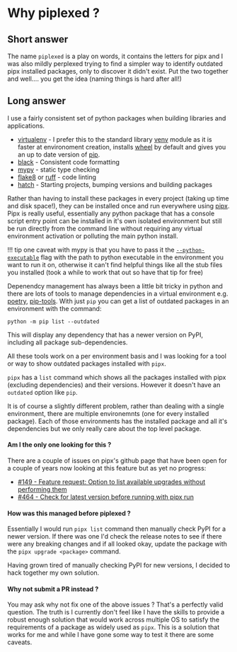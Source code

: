 # Why piplexed ?

## Short answer
The name `piplexed` is a play on words, it contains the letters for pipx and I was also mildly perplexed trying to find a simpler way to identify outdated pipx installed packages, only to discover it didn't exist. Put the two together and well.... you get the idea (naming things is hard after all!)

## Long answer

I use a fairly consistent set of python packages when building libraries and applications.

- [virtualenv](https://github.com/pypa/virtualenv) - I prefer this to the standard library [venv](https://docs.python.org/3/library/venv.html) module as it is faster at environoment creation, installs [wheel](https://github.com/pypa/wheel) by default and gives you an up to date version of [pip](https://github.com/pypa/pip).
- [black](https://github.com/psf/black) - Consistent code formatting
- [mypy](https://github.com/python/mypy) - static type checking
- [flake8](https://github.com/PyCQA/flake8) or [ruff](https://github.com/charliermarsh/ruff) - code linting
- [hatch](https://github.com/pypa/hatch) - Starting projects, bumping versions and building packages

Rather than having to install these packages in every project (taking up time and disk space!), they can be installed once and run everywhere using [pipx](https://github.com/pypa/pipx). Pipx is really useful, essentially any python package that has a console script entry point can be installed in it's own isolated environment but still be run directly from the command line without requiring any virtual environment activation or polluting the main python install.


!!! tip
    one caveat with mypy is that you have to pass it the [`--python-executable`](https://mypy.readthedocs.io/en/stable/command_line.html?highlight=python-executable#cmdoption-mypy-python-executable) flag with the path to python executable in the environment you want to run it on, otherwise it can't find helpful things like all the stub files you installed (took a while to work that out so have that tip for free)

Depenendcy management has always been a little bit tricky in python and there are lots of tools to manage dependencies in a virtual environment e.g. [poetry](https://github.com/python-poetry/poetry), [pip-tools](https://github.com/jazzband/pip-tools).
With just `pip` you can get a list of outdated packages in an environment with the command:
```console
python -m pip list --outdated
```
This will display any dependency that has a newer version on PyPI, including all package sub-dependencies.

All these tools work on a per environment basis and I was looking for a tool or way to show outdated packages installed with `pipx`.

`pipx` has a `list` command which shows all the packages installed with pipx (excluding dependencies) and their versions. However it doesn't have an `outdated` option like `pip`.

It is of course a slightly different problem, rather than dealing with a single environment, there are multiple environemnts (one for every installed package). Each of those environments has the installed package and all it's dependencies but we only really care about the top level package.

#### Am I the only one looking for this ?

There are a couple of issues on pipx's github page that have been open for a couple of years now looking at this feature but as yet no progress:

- [#149 - Feature request: Option to list available upgrades without performing them](https://github.com/pypa/pipx/issues/149)
- [#464 - Check for latest version before running with pipx run](https://github.com/pypa/pipx/issues/464)


#### How was this managed before piplexed ?

Essentially I would run `pipx list` command then manually check PyPI for a newer version. If there was one I'd check the release notes to see if there were any breaking changes and if all looked okay, update the package with the `pipx upgrade <package>` command.

Having grown tired of manually checking PyPI for new versions, I decided to hack together my own solution.


#### Why not submit a PR instead ?

You may ask why not fix one of the above issues ?
That's a perfectly valid question. The truth is I currently don't feel like I have the skills to provide a robust enough solution that would work across multiple OS to satisfy the requirements of a package as widely used as `pipx`.
This is a solution that works for me and while I have gone some way to test it there are some caveats.
